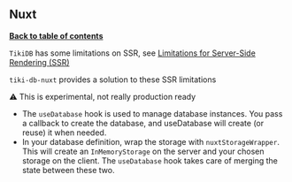## Nuxt

**[Back to table of contents](../index.md)**

`TikiDB` has some limitations on SSR, see [Limitations for Server-Side Rendering (SSR)](../ssr_limitations.md)

`tiki-db-nuxt` provides a solution to these SSR limitations

⚠️ This is experimental, not really production ready

- The `useDatabase` hook is used to manage database instances. You pass a callback to create the database, and useDatabase will create (or reuse) it when needed.
- In your database definition, wrap the storage with `nuxtStorageWrapper`. This will create an `InMemoryStorage` on the server and your chosen storage on the client. The `useDatabase` hook takes care of merging the state between these two.